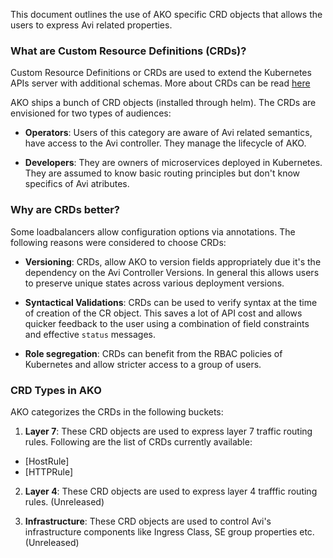 This document outlines the use of AKO specific CRD objects that allows the users to express Avi related properties.

### What are Custom Resource Definitions (CRDs)? 

Custom Resource Definitions or CRDs are used to extend the Kubernetes APIs server with additional schemas.
More about CRDs can be read [here](https://kubernetes.io/docs/tasks/extend-kubernetes/custom-resources/custom-resource-definitions/)

AKO ships a bunch of CRD objects (installed through helm). The CRDs are envisioned for two types of audiences:

* __Operators__: Users of this category are aware of Avi related semantics, have access to the Avi controller. They manage the lifecycle
  of AKO.
    
* __Developers__: They are owners of microservices deployed in Kubernetes. They are assumed to know basic routing principles but don't
  know specifics of Avi atributes. 
  

### Why are CRDs better?

Some loadbalancers allow configuration options via annotations. The following reasons were considered to choose CRDs:

* __Versioning__: CRDs, allow AKO to version fields appropriately due it's the dependency on the Avi Controller Versions. In general
this allows users to preserve unique states across various deployment versions.

* __Syntactical Validations__: CRDs can be used to verify syntax at the time of creation of the CR object. This saves a lot of API cost
and allows quicker feedback to the user using a combination of field constraints and effective `status` messages.

* __Role segregation__: CRDs can benefit from the RBAC policies of Kubernetes and allow stricter access to a group of users.

### CRD Types in AKO

AKO categorizes the CRDs in the following buckets:

1. __Layer 7__: These CRD objects are used to express layer 7 traffic routing rules. Following are the list of CRDs currently available:
  
  * [HostRule]
  * [HTTPRule]
  
2. __Layer 4__: These CRD objects are used to express layer 4 trafffic routing rules. (Unreleased)

3. __Infrastructure__: These CRD objects are used to control Avi's infrastructure components like Ingress Class, SE group properties etc. (Unreleased)
